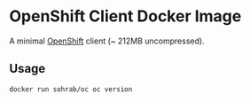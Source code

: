 OpenShift Client Docker Image
===

A minimal [OpenShift](https://www.openshift.org/) client (~ 212MB uncompressed).

Usage
---

```
docker run sohrab/oc oc version
```